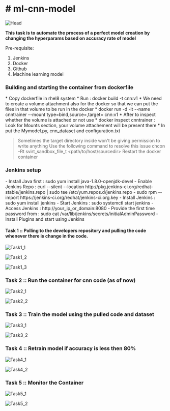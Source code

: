 <h1># ml-cnn-model</h1>

![Head](https://github.com/Jatinbanger/mlcnnmodel/blob/master/images/Capture.PNG)

**This task is to automate the process of a perfect model creation by changing the hyperparams based on accuracy rate of model**

Pre-requisite:
1. Jenkins 
2. Docker
3. Github
4. Machine learning model

<h3>Building and starting the container from dockerfile</h3>
* Copy dockerfile in rhel8 system
* Run : docker build -t cnn:v1 <path/to/dockerfile>
* We need to create a volume attachment also for the docker so that we can put the files in that volume to be run in the docker
* docker run -d -it --name cnntrainer --mount type=bind,source=<path/to/host/sourcedir>,target=<path/to/dockerhost/targetdir> cnn:v1
* After to inspect whether the volume is attached or not use
* docker inspect cnntrainer : Look for Mounts section, your volume attachement will be present there
* In <path/to/host/sourcedir> put the Mymodel.py, cnn_dataset and configuration.txt
 
 
> Sometimes the target directory inside won't be giving permission to write anything
> Use the following command to resolve this issue
> chcon -Rt svirt_sandbox_file_t <path/to/host/sourcedir>
> Restart the docker container

<h3>Jenkins setup</h3>
 - Install Java first : sudo yum install java-1.8.0-openjdk-devel
 - Enable Jenkins Repo : curl --silent --location http://pkg.jenkins-ci.org/redhat-stable/jenkins.repo | sudo tee /etc/yum.repos.d/jenkins.repo
 - sudo rpm --import https://jenkins-ci.org/redhat/jenkins-ci.org.key
 - Install Jenkins : sudo yum install jenkins
 - Start Jenkins : sudo systemctl start jenkins
 - Access Jenkins : http://your_ip_or_domain:8080
 - Provide the first time password from : sudo cat /var/lib/jenkins/secrets/initialAdminPassword
 - Install Plugins and start using Jenkins

<h4>Task 1 :: Polling to the developers repository and pulling the code whenever there is change in the code.</h4>

![Task1_1](https://github.com/Jatinbanger/mlcnnmodel/blob/master/images/Task1_1.png)

![Task1_2](https://github.com/Jatinbanger/mlcnnmodel/blob/master/images/Task1_2.png)

![Task1_3](https://github.com/Jatinbanger/mlcnnmodel/blob/master/images/Task1_3.png)


<h3>Task 2 :: Run the container for cnn code (as of now)</h3>

![Task2_1](https://github.com/Jatinbanger/mlcnnmodel/blob/master/images/Task2_1.png)

![Task2_2](https://github.com/Jatinbanger/mlcnnmodel/blob/master/images/Task2_2.png)


<h3>Task 3 :: Train the model using the pulled code and dataset</h3>

![Task3_1](https://github.com/Jatinbanger/mlcnnmodel/blob/master/images/Task3_1.png)

![Task3_2](https://github.com/Jatinbanger/mlcnnmodel/blob/master/images/Task3_2.png)


<h3>Task 4 :: Retrain model if accuracy is less then 80%</h3>

![Task4_1](https://github.com/Jatinbanger/mlcnnmodel/blob/master/images/Task4_1.png)

![Task4_2](https://github.com/Jatinbanger/mlcnnmodel/blob/master/images/Task4_2.png)


<h3>Task 5 :: Monitor the Container</h3>

![Task5_1](https://github.com/Jatinbanger/mlcnnmodel/blob/master/images/Task5_1.png)

![Task5_2](https://github.com/Jatinbanger/mlcnnmodel/blob/master/images/Task5_2.png)
